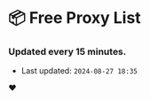 # :package: Free Proxy List
### Updated every 15 minutes.

- Last updated: `2024-08-27 18:35`

:heart:
